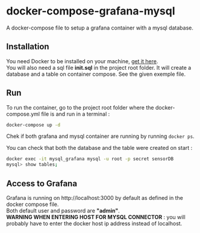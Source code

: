 # docker-compose-grafana-mysql
A docker-compose file to setup a grafana container with a mysql database.

## Installation

You need Docker to be installed on your machine, [get it here](https://www.docker.com/).  
You will also need a sql file **init.sql** in the project root folder. It will create a database and a table on container compose. See the given exemple file.

## Run

To run the container, go to the project root folder where the docker-compose.yml file is and run in a terminal :
```bash
docker-compose up -d
```
Chek if both grafana and mysql container are running by running `docker ps`.  


You can check that both the database and the table were created on start :
```bash
docker exec -it mysql_grafana mysql -u root -p secret sensorDB
mysql> show tables;
```

## Access to Grafana

Grafana is running on http://localhost:3000 by default as defined in the docker compose file.  
Both default user and password are **"admin"**.  
**WARNING WHEN ENTERING HOST FOR MYSQL CONNECTOR** : you will probably have to enter the docker host ip address instead of localhost.
